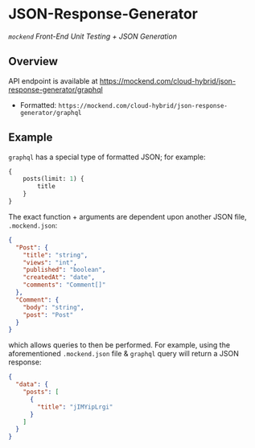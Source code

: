 # JSON-Response-Generator #

*`mockend` Front-End Unit Testing + JSON Generation*

## Overview ##

API endpoint is available at https://mockend.com/cloud-hybrid/json-response-generator/graphql
- Formatted: `https://mockend.com/cloud-hybrid/json-response-generator/graphql`

## Example ##

`graphql` has a special type of formatted JSON; for example:

```graphql
{ 
    posts(limit: 1) {
        title
    } 
}
```

The exact function + arguments are dependent upon another
JSON file, `.mockend.json`:

```json
{
  "Post": {
    "title": "string",
    "views": "int",
    "published": "boolean",
    "createdAt": "date",
    "comments": "Comment[]"
  },
  "Comment": {
    "body": "string",
    "post": "Post"
  }
}
```

which allows queries to then be performed. For example, using the
aforementioned `.mockend.json` file & `graphql` query will return
a JSON response:

```json
{
  "data": {
    "posts": [
      {
        "title": "jIMYipLrgi"
      }
    ]
  }
}
```

